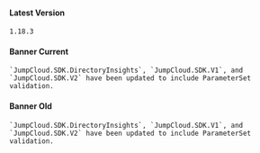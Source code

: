 #### Latest Version

```
1.18.3
```

#### Banner Current

```
`JumpCloud.SDK.DirectoryInsights`, `JumpCloud.SDK.V1`, and `JumpCloud.SDK.V2` have been updated to include ParameterSet validation.
```

#### Banner Old

```
`JumpCloud.SDK.DirectoryInsights`, `JumpCloud.SDK.V1`, and `JumpCloud.SDK.V2` have been updated to include ParameterSet validation.
```
